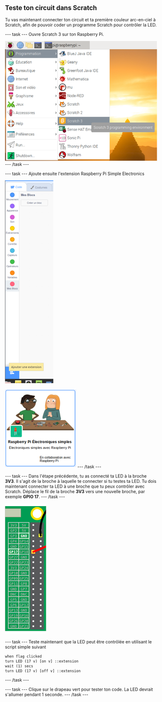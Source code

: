 ## Teste ton circuit dans Scratch

Tu vas maintenant connecter ton circuit et ta première couleur arc-en-ciel à Scratch, afin de pouvoir coder un programme Scratch pour contrôler la LED.

--- task ---
Ouvre Scratch 3 sur ton Raspberry Pi.

![ouvrir-scratch](images/open-scratch.png) 
--- /task ---

--- task ---
Ajoute ensuite l'extension Raspberry Pi Simple Electronics

![ajouter extension](images/add-extension.png)

![simple-electronics](images/simple-electronics.png) 
--- /task ---

--- task ---
Dans l'étape précédente, tu as connecté ta LED à la broche **3V3**. Il s'agit de la broche à laquelle te connecter si tu testes ta LED. Tu dois maintenant connecter ta LED à une broche que tu peux contrôler avec Scratch. Déplace le fil de la broche **3V3** vers une nouvelle broche, par exemple **GPIO 17**. --- /task ---

![Déplacer la broche](images/movepin.png)

--- task ---
Teste maintenant que la LED peut être contrôlée en utilisant le script simple suivant

```blocks3
when flag clicked
turn LED (17 v) [on v] ::extension
wait (1) secs
turn LED (17 v) [off v] ::extension
```

--- /task ---

--- task ---
Clique sur le drapeau vert pour tester ton code. La LED devrait s'allumer pendant 1 seconde. --- /task ---